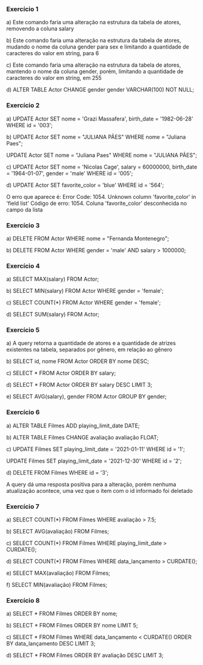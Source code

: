 ### Exercício 1

a)
Este comando faria uma alteração na estrutura da tabela de atores, removendo a coluna salary

b)
Este comando faria uma alteração na estrutura da tabela de atores, mudando o nome da coluna gender para sex e limitando a quantidade de caracteres do valor em string, para 6

c)
Este comando faria uma alteração na estrutura da tabela de atores, mantendo o nome da coluna gender, porém, limitando a quantidade de caracteres do valor em string, em 255

d)
ALTER TABLE Actor
CHANGE gender gender VARCHAR(100) NOT NULL;

### Exercício 2

a)
UPDATE Actor
SET nome = 'Grazi Massafera',
birth_date = '1982-06-28'
WHERE id = '003';

b)
UPDATE Actor
SET nome = "JULIANA PÃES"
WHERE nome = "Juliana Paes";

UPDATE Actor
SET nome = "Juliana Paes"
WHERE nome = "JULIANA PÃES";

c)
UPDATE Actor
SET nome = 'Nicolas Cage',
salary = 60000000,
birth_date = '1964-01-07',
gender = 'male'
WHERE id = '005';

d)
UPDATE Actor
SET favorite_color = 'blue'
WHERE id = '564';

O erro que aparece é: 
Error Code: 1054. Unknown column 'favorite_color' in 'field list'
Código de erro: 1054. Coluna 'favorite_color' desconhecida no campo da lista

### Exercício 3

a)
DELETE FROM Actor 
WHERE nome = "Fernanda Montenegro";

b)
DELETE FROM Actor
WHERE gender = 'male' AND
salary > 1000000;

### Exercício 4

a)
SELECT MAX(salary) FROM Actor;

b)
SELECT MIN(salary) FROM Actor
WHERE gender = 'female';

c)
SELECT COUNT(*) FROM Actor 
WHERE gender = 'female';

d)
SELECT SUM(salary) FROM Actor;

### Exercício 5

a)
A query retorna a quantidade de atores e a quantidade de atrizes existentes na tabela, separados por gênero, em relação ao gênero

b)
SELECT id, nome FROM Actor
ORDER BY nome DESC;

c)
SELECT * FROM Actor
ORDER BY salary;

d)
SELECT * FROM Actor
ORDER BY salary DESC
LIMIT 3;

e)
SELECT AVG(salary), gender FROM Actor
GROUP BY gender;

### Exercício 6

a)
ALTER TABLE Filmes
ADD playing_limit_date DATE;

b)
ALTER TABLE Filmes
CHANGE avaliação avaliação FLOAT;

c)
UPDATE Filmes
SET playing_limit_date = '2021-01-11'
WHERE id = '1';

UPDATE Filmes
SET playing_limit_date = '2021-12-30'
WHERE id = '2';

d)
DELETE FROM Filmes 
WHERE id = '3';

A query dá uma resposta positiva para a alteração, porém nenhuma atualização acontece, uma vez que o item com o id informado foi deletado

### Exercício 7

a)
SELECT COUNT(*) FROM Filmes
WHERE avaliação > 7.5;

b)
SELECT AVG(avaliação) FROM Filmes;

c)
SELECT COUNT(*) FROM Filmes 
WHERE playing_limit_date > CURDATE();

d)
SELECT COUNT(*) FROM Filmes
WHERE data_lançamento > CURDATE();

e)
SELECT MAX(avaliação) FROM Filmes;

f)
SELECT MIN(avaliação) FROM Filmes;

### Exercício 8

a)
SELECT * FROM Filmes 
ORDER BY nome;

b)
SELECT * FROM Filmes 
ORDER BY nome
LIMIT 5;

c)
SELECT * FROM Filmes
WHERE data_lançamento < CURDATE()
ORDER BY data_lançamento DESC
LIMIT 3;

d)
SELECT * FROM Filmes
ORDER BY avaliação DESC
LIMIT 3;
